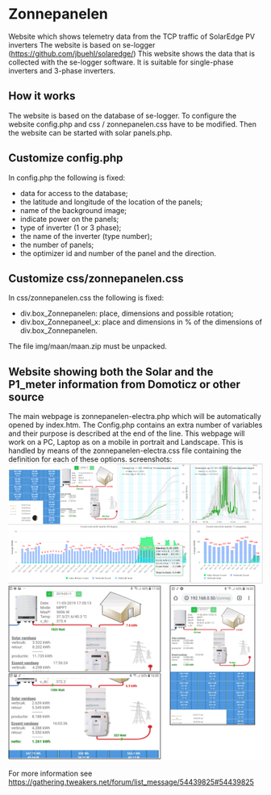 # Zonnepanelen
Website which shows telemetry data from the TCP traffic of SolarEdge PV inverters
The website is based on se-logger (https://github.com/jbuehl/solaredge/)
This website shows the data that is collected with the se-logger software.
It is suitable for single-phase inverters and 3-phase inverters.

## How it works
The website is based on the database of se-logger.
To configure the website config.php and css / zonnepanelen.css have to be modified.
Then the website can be started with solar panels.php.

## Customize config.php
In config.php the following is fixed:
- data for access to the database;
- the latitude and longitude of the location of the panels;
- name of the background image;
- indicate power on the panels;
- type of inverter (1 or 3 phase);
- the name of the inverter (type number);
- the number of panels;
- the optimizer id and number of the panel and the direction.

## Customize css/zonnepanelen.css
In css/zonnepanelen.css the following is fixed:
- div.box_Zonnepanelen: place, dimensions and possible rotation;
- div.box_Zonnepaneel_x: place and dimensions in % of the dimensions of div.box_Zonnepanelen.

The file img/maan/maan.zip must be unpacked.


## Website showing both the Solar and the P1_meter information from Domoticz or other source
The main webpage is zonnepanelen-electra.php which will be automatically opened by index.htm.
The Config.php contains an extra number of variables and their purpose is described at the end of the line. This webpage will work on a PC, Laptop as on a mobile in portrait and Landscape.
This is handled by means of the zonnepanelen-electra.css file containing the definition for each of these options.
screenshots:</b>
  ![Alt text](/docs/zonnepanelen-electra_LT.PNG?raw=true "Laptop")
  ![Alt text](/docs/zonnepanelen-electra_Mobiel.jpg?raw=true "Mobile portrait")

For more information see https://gathering.tweakers.net/forum/list_message/54439825#54439825
